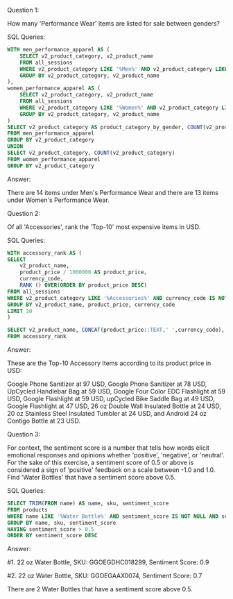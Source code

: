 Question 1: 

How many 'Performance Wear' items are listed for sale between genders?

SQL Queries:

```sql
WITH men_performance_apparel AS (
	SELECT v2_product_category, v2_product_name
	FROM all_sessions
	WHERE v2_product_category LIKE '%Men%' AND v2_product_category LIKE '%Performance Wear%'
	GROUP BY v2_product_category, v2_product_name
),
women_performance_apparel AS (
	SELECT v2_product_category, v2_product_name
	FROM all_sessions
	WHERE v2_product_category LIKE '%Women%' AND v2_product_category LIKE '%Performance Wear%'
	GROUP BY v2_product_category, v2_product_name
)
SELECT v2_product_category AS product_category_by_gender, COUNT(v2_product_category) AS num_of_performance_wear_items
FROM men_performance_apparel
GROUP BY v2_product_category
UNION
SELECT v2_product_category, COUNT(v2_product_category)
FROM women_performance_apparel
GROUP BY v2_product_category
```

Answer: 

There are 14 items under Men's Performance Wear and there are 13 items under Women's Performance Wear.

Question 2: 

Of all 'Accessories', rank the 'Top-10' most expensive items in USD.

SQL Queries:

```sql
WITH accessory_rank AS (
SELECT 
	v2_product_name,
	product_price / 1000000 AS product_price,
	currency_code,
	RANK () OVER(ORDER BY product_price DESC)
FROM all_sessions
WHERE v2_product_category LIKE '%Accessories%' AND currency_code IS NOT NULL
GROUP BY v2_product_name, product_price, currency_code
LIMIT 10
)

SELECT v2_product_name, CONCAT(product_price::TEXT,' ',currency_code), rank
FROM accessory_rank
```

Answer:

These are the Top-10 Accessory Items according to its product price in USD:

Google Phone Sanitizer at 97 USD, 
Google Phone Sanitizer at 78 USD, 
UpCycled Handlebar Bag at 59 USD, 
Google Four Color EDC Flashlight at 59 USD, 
Google Flashlight at 59 USD, 
upCycled Bike Saddle Bag at 49 USD, 
Google Flashlight at 47 USD, 
26 oz Double Wall Insulated Bottle at 24 USD, 
20 oz Stainless Steel Insulated Tumbler at 24 USD, and 
Android 24 oz Contigo Bottle at 23 USD.


Question 3: 

For context, the sentiment score is a number that tells how words elicit emotional responses and opinions whether 'positive', 'negative', or 'neutral'.  For the sake of this exercise, a sentiment score of 0.5 or above is considered a sign of 'positive' feedback on a scale between -1.0 and 1.0.  Find 'Water Bottles' that have a sentiment score above 0.5.

SQL Queries:

```sql
SELECT TRIM(FROM name) AS name, sku, sentiment_score
FROM products
WHERE name LIKE '%Water Bottle%' AND sentiment_score IS NOT NULL AND sentiment_magnitude IS NOT NULL
GROUP BY name, sku, sentiment_score
HAVING sentiment_score > 0.5
ORDER BY sentiment_score DESC
```

Answer:

#1. 22 oz Water Bottle, 
SKU: GGOEGDHC018299, 
Sentiment Score: 0.9

#2. 22 oz Water Bottle, 
SKU: GGOEGAAX0074, 
Sentiment Score: 0.7

There are 2 Water Bottles that have a sentiment score above 0.5.
